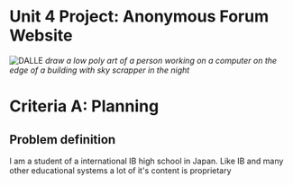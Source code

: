 # Unit 4 Project: Anonymous Forum Website

![DALLE](/assets/documentation/DALL·E.png)
<i> draw a low poly art of a person working on a computer on the edge of a building with sky scrapper in the night</i>

# Criteria A: Planning

## Problem definition

I am a student of a international IB high school in Japan. Like IB and many other educational systems a lot of it's content is proprietary

